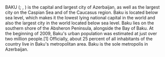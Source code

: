 BAKU (; , ) is the capital and largest city of Azerbaijan, as well as the largest city on the Caspian Sea and of the Caucasus region. Baku is located below sea level, which makes it the lowest lying national capital in the world and also the largest city in the world located below sea level. Baku lies on the southern shore of the Absheron Peninsula, alongside the Bay of Baku. At the beginning of 2009, Baku's urban population was estimated at just over two million people.[1] Officially, about 25 percent of all inhabitants of the country live in Baku's metropolitan area. Baku is the sole metropolis in Azerbaijan.
